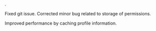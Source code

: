 .

Fixed git issue.
Corrected minor bug related to storage of permissions.

Improved performance by caching profile information.
